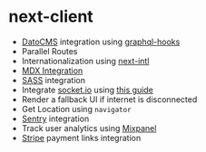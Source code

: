 # next-client

- [DatoCMS](https://www.datocms.com/) integration using [graphql-hooks](https://www.npmjs.com/package/graphql-hooks)
- Parallel Routes
- Internationalization using [next-intl](https://next-intl.dev/)
- [MDX Integration](https://nextjs.org/docs/app/building-your-application/configuring/mdx)
- [SASS](https://sass-lang.com/) integration
- Integrate [socket.io](https://socket.io/) using [this guide](https://socket.io/how-to/use-with-nextjs)
- Render a fallback UI if internet is disconnected
- Get Location using `navigator`
- [Sentry](https://docs.sentry.io/platforms/javascript/guides/nextjs/) integration
- Track user analytics using [Mixpanel](https://mixpanel.com/home/)
- [Stripe](https://docs.stripe.com/) payment links integration
